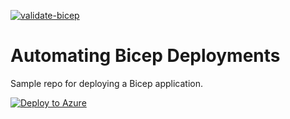 [![validate-bicep](https://github.com/Chambras/TestBicepAutomation/actions/workflows/bicep.yml/badge.svg)](https://github.com/Chambras/TestBicepAutomation/actions/workflows/bicep.yml)

# Automating Bicep Deployments

Sample repo for deploying a Bicep application.

[![Deploy to Azure](https://aka.ms/deploytoazurebutton)](https://portal.azure.com/#create/Microsoft.Template/uri/https%3A%2F%2Fraw.githubusercontent.com%2FChambras%2FTestBicepAutomation%2Fmain%2Fmain.json)
